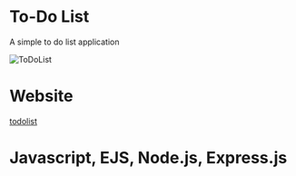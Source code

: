 # To-Do List
A simple to do list application

![ToDoList](https://user-images.githubusercontent.com/73506253/116331909-b170d300-a80b-11eb-867a-eaa3f01708bc.png)

# Website 
[todolist](https://intense-crag-51314.herokuapp.com")

# Javascript, EJS, Node.js, Express.js
